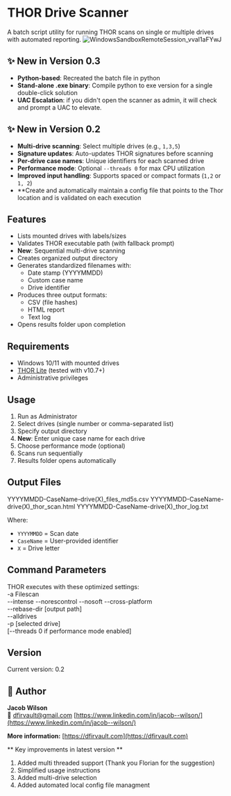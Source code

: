 # THOR Drive Scanner 

A batch script utility for running THOR scans on single or multiple drives with automated reporting.
![WindowsSandboxRemoteSession_vvaI1aFYwJ](https://github.com/user-attachments/assets/6c8b3cf5-b5ca-4220-bd56-8526c90b64a5)

## ✨ New in Version 0.3
- **Python-based**: Recreated the batch file in python
- **Stand-alone .exe binary**: Compile python to exe version for a single double-click solution
- **UAC Escalation**: if you didn't open the scanner as admin, it will check and prompt a UAC to elevate.

## ✨ New in Version 0.2
- **Multi-drive scanning**: Select multiple drives (e.g., `1,3,5`)
- **Signature updates**: Auto-updates THOR signatures before scanning
- **Per-drive case names**: Unique identifiers for each scanned drive
- **Performance mode**: Optional `--threads 0` for max CPU utilization
- **Improved input handling**: Supports spaced or compact formats (`1,2` or `1, 2`)
- **Create and automatically maintain a config file that points to the Thor location and is validated on each execution

## Features

- Lists mounted drives with labels/sizes  
- Validates THOR executable path (with fallback prompt)  
- **New**: Sequential multi-drive scanning  
- Creates organized output directory  
- Generates standardized filenames with:
  - Date stamp (YYYYMMDD)  
  - Custom case name  
  - Drive identifier  
- Produces three output formats:
  - CSV (file hashes)  
  - HTML report  
  - Text log  
- Opens results folder upon completion  

## Requirements

- Windows 10/11 with mounted drives  
- [THOR Lite](https://www.nextron-systems.com/thor-lite/) (tested with v10.7+)  
- Administrative privileges  

## Usage

1. Run as Administrator  
2. Select drives (single number or comma-separated list)  
3. Specify output directory  
4. **New**: Enter unique case name for each drive  
5. Choose performance mode (optional)  
6. Scans run sequentially  
7. Results folder opens automatically  

## Output Files
YYYYMMDD-CaseName-drive(X)_files_md5s.csv
YYYYMMDD-CaseName-drive(X)_thor_scan.html
YYYYMMDD-CaseName-drive(X)_thor_log.txt

Where:  
- `YYYYMMDD` = Scan date  
- `CaseName` = User-provided identifier  
- `X` = Drive letter  

## Command Parameters

THOR executes with these optimized settings:  
  -a Filescan  
  --intense --norescontrol --nosoft --cross-platform  
  --rebase-dir [output path]  
  --alldrives  
  -p [selected drive]  
  [--threads 0 if performance mode enabled]  

## Version

Current version: 0.2

## 👤 Author

**Jacob Wilson**  
📧 dfirvault@gmail.com
[https://www.linkedin.com/in/jacob--wilson/](https://www.linkedin.com/in/jacob--wilson/)

**More information:**
[https://dfirvault.com](https://dfirvault.com)

** Key improvements in latest version **
1. Added multi threaded support (Thank you Florian for the suggestion)
2. Simplified usage instructions
3. Added multi-drive selection
4. Added automated local config file managment

